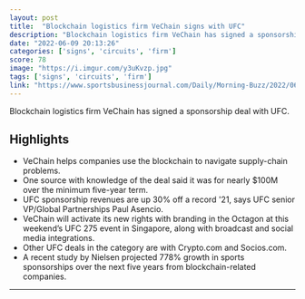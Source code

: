 ```yaml
---
layout: post
title:  "Blockchain logistics firm VeChain signs with UFC"
description: "Blockchain logistics firm VeChain has signed a sponsorship deal with UFC."
date: "2022-06-09 20:13:26"
categories: ['signs', 'circuits', 'firm']
score: 78
image: "https://i.imgur.com/y3uKvzp.jpg"
tags: ['signs', 'circuits', 'firm']
link: "https://www.sportsbusinessjournal.com/Daily/Morning-Buzz/2022/06/09/UFC.aspx"
---
```


Blockchain logistics firm VeChain has signed a sponsorship deal with UFC.

## Highlights

- VeChain helps companies use the blockchain to navigate supply-chain problems.
- One source with knowledge of the deal said it was for nearly $100M over the minimum five-year term.
- UFC sponsorship revenues are up 30% off a record '21, says UFC senior VP/Global Partnerships Paul Asencio.
- VeChain will activate its new rights with branding in the Octagon at this weekend’s UFC 275 event in Singapore, along with broadcast and social media integrations.
- Other UFC deals in the category are with Crypto.com and Socios.com.
- A recent study by Nielsen projected 778% growth in sports sponsorships over the next five years from blockchain-related companies.

---
